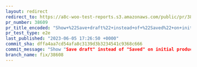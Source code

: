 ```yaml
---
layout: redirect
redirect_to: https://a8c-woo-test-reports.s3.amazonaws.com/public/pr/38609/e2e/index.html
pr_number: 38609
pr_title_encoded: "Show+%22Save+draft%22+instead+of+%22Saved%22+on+initial+product+page"
pr_test_type: e2e
last_published: "2023-06-05 17:26:50 +0000"
commit_sha: dffa4aa7cd54afa8c3139d3b3234541c9368c666
commit_message: "Show "Save draft" instead of "Saved" on initial product page"
branch_name: fix/38608
---
```


